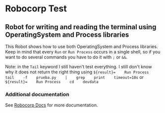 # Robocorp Test
## Robot for writing and reading the terminal using OperatingSystem and Process libraries


This Robot shows how to use both OperatingSystem and Process libraries. Keep in mind that every `Run` or `Run Process` occurs in a single shell, so if you want to do several commands you have to do it with `;` or `&&`.

Note: in the `Tail` keyword I still haven't test everything. I still don't know why it does not return the right thing using `${result}=    Run Process    tail    -f    prueba.py    |    grep    print    timeout=10s` or `${result}=    Run Process    cd    devdata`

 
### Additional documentation
See [Robocorp Docs](https://robocorp.com/docs/) for more documentation.
